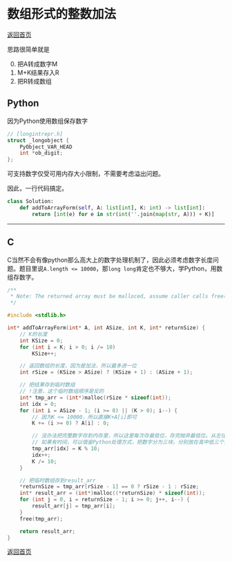 # 数组形式的整数加法
[返回首页](../README.md)

思路很简单就是

0. 把A转成数字M
0. M+K结果存入R
0. 把R转成数组
## Python
因为Python使用数组保存数字
```c
// [longintrepr.h]
struct _longobject {
    PyObject_VAR_HEAD
    int *ob_digit;
};
```
可支持数字仅受可用内存大小限制，不需要考虑溢出问题。

因此，一行代码搞定。
```python
class Solution:
    def addToArrayForm(self, A: list[int], K: int) -> list[int]:
        return [int(e) for e in str(int(''.join(map(str, A))) + K)]
```
---

## C
C当然不会有像python那么高大上的数字处理机制了，因此必须考虑数字长度问题。题目里说`A.length <= 10000`，那`long long`肯定也不够大，学Python，用数组存数字。
```c
/**
 * Note: The returned array must be malloced, assume caller calls free().
 */

#include <stdlib.h>

int* addToArrayForm(int* A, int ASize, int K, int* returnSize) {
    // K的长度
    int KSize = 0;
    for (int i = K; i > 0; i /= 10)
        KSize++;

    // 返回数组的长度，因为是加法，所以最多进一位
    int rSize = (KSize > ASize) ? (KSize + 1) : (ASize + 1);

    // 把结果存到临时数组
    // !注意，这个临时数组顺序是反的
    int* tmp_arr = (int*)malloc(rSize * sizeof(int));
    int idx = 0;
    for (int i = ASize - 1; (i >= 0) || (K > 0); i--) {
        // 因为K <= 10000，所以直接K+A[i]即可
        K += (i >= 0) ? A[i] : 0;

        // 没办法把完整数字存到内存里，所以这里每次存最低位，存完抛弃最低位。从左往右存代码简单些
        // 如果有时间，可以借鉴Python处理方式，把数字分为三块，分别放在高中低三个数组里，运算时可抑制处理低位数组
        tmp_arr[idx] = K % 10;
        idx++;
        K /= 10;
    }

    // 把临时数组存到result_arr
    *returnSize = tmp_arr[rSize - 1] == 0 ? rSize - 1 : rSize;
    int* result_arr = (int*)malloc((*returnSize) * sizeof(int));
    for (int j = 0, i = returnSize - 1; i >= 0; j++, i--) {
        result_arr[j] = tmp_arr[i];
    }
    free(tmp_arr);

    return result_arr;
}
```
[返回首页](../README.md)